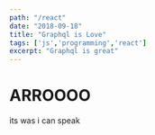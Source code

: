```yaml
---
path: "/react"
date: "2018-09-18"
title: "Graphql is Love"
tags: ['js','programming','react']
excerpt: "Graphql is great"
---
```


# ARROOOO
its was i can speak

